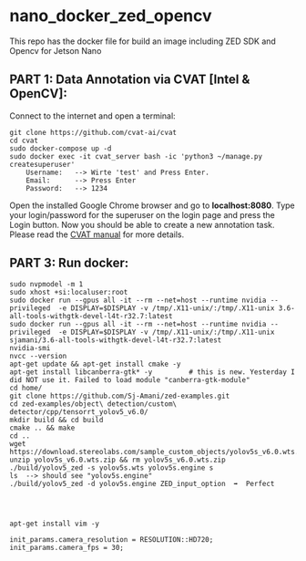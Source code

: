# nano_docker_zed_opencv
This repo has the docker file for build an image including ZED SDK and Opencv for Jetson Nano

## PART 1: Data Annotation via CVAT [Intel & OpenCV]:
Connect to the internet and open a terminal:
```
git clone https://github.com/cvat-ai/cvat
cd cvat
sudo docker-compose up -d
sudo docker exec -it cvat_server bash -ic 'python3 ~/manage.py createsuperuser'
	Username: 	--> Wirte 'test' and Press Enter.
	Email:		--> Press Enter
	Password: 	--> 1234
```	
Open the installed Google Chrome browser and go to **localhost:8080**. Type your login/password for the superuser on the login page and press the Login button. Now you should be able to create a new annotation task. Please read the [CVAT manual](https://opencv.github.io/cvat/docs/manual/) for more details.


## PART 3: Run docker:
```
sudo nvpmodel -m 1
sudo xhost +si:localuser:root
sudo docker run --gpus all -it --rm --net=host --runtime nvidia --privileged  -e DISPLAY=$DISPLAY -v /tmp/.X11-unix/:/tmp/.X11-unix 3.6-all-tools-withgtk-devel-l4t-r32.7:latest
sudo docker run --gpus all -it --rm --net=host --runtime nvidia --privileged  -e DISPLAY=$DISPLAY -v /tmp/.X11-unix/:/tmp/.X11-unix sjamani/3.6-all-tools-withgtk-devel-l4t-r32.7:latest
nvidia-smi
nvcc --version
apt-get update && apt-get install cmake -y
apt-get install libcanberra-gtk* -y			# this is new. Yesterday I did NOT use it. Failed to load module "canberra-gtk-module"
cd home/
git clone https://github.com/Sj-Amani/zed-examples.git
cd zed-examples/object\ detection/custom\ detector/cpp/tensorrt_yolov5_v6.0/
mkdir build && cd build
cmake .. && make
cd ..
wget https://download.stereolabs.com/sample_custom_objects/yolov5s_v6.0.wts.zip
unzip yolov5s_v6.0.wts.zip && rm yolov5s_v6.0.wts.zip
./build/yolov5_zed -s yolov5s.wts yolov5s.engine s
ls  --> should see "yolov5s.engine"
./build/yolov5_zed -d yolov5s.engine ZED_input_option  ➡️  Perfect




apt-get install vim -y

init_params.camera_resolution = RESOLUTION::HD720;
init_params.camera_fps = 30;
```
